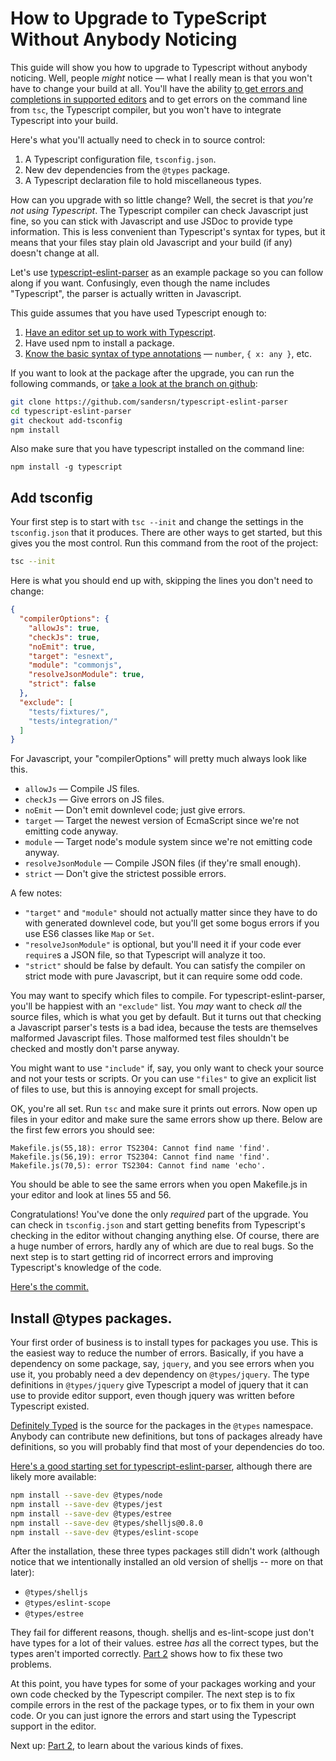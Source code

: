 # How to Upgrade to TypeScript Without Anybody Noticing

This guide will show you how to upgrade to Typescript without anybody
noticing. Well, people *might* notice &mdash; what I really mean is
that you won't have to change your build at all. You'll have the
ability
[to get errors and completions in supported editors](https://github.com/Microsoft/TypeScript/wiki/TypeScript-Editor-Support)
and to get errors on the command line from `tsc`, the Typescript
compiler, but you won't have to integrate Typescript into your build.

Here's what you'll actually need to check in to source control:

1. A Typescript configuration file, `tsconfig.json`.
2. New dev dependencies from the `@types` package.
3. A Typescript declaration file to hold miscellaneous types.

How can you upgrade with so little change? Well, the secret is that
*you're not using Typescript*. The Typescript compiler can check
Javascript just fine, so you can stick with Javascript and use JSDoc to
provide type information. This is less convenient than Typescript's
syntax for types, but it means that your files stay plain old
Javascript and your build (if any) doesn't change at all.

Let's use
[typescript-eslint-parser](https://github.com/eslint/typescript-eslint-parser)
as an example package so you can follow along if you want.
Confusingly, even though the name includes "Typescript", the parser is
actually written in Javascript.

This guide assumes that you have used Typescript enough to:

1. [Have an editor set up to work with Typescript](https://github.com/Microsoft/TypeScript/wiki/TypeScript-Editor-Support).
2. Have used npm to install a package.
3. [Know the basic syntax of type annotations](http://2ality.com/2018/04/type-notation-typescript.html) &mdash; `number`,
`{ x: any }`, etc.

If you want to look at the package after the upgrade, you can run the
following commands, or
[take a look at the branch on github](https://github.com/eslint/typescript-eslint-parser/compare/master...sandersn:add-tsconfig):

```sh
git clone https://github.com/sandersn/typescript-eslint-parser
cd typescript-eslint-parser
git checkout add-tsconfig
npm install
```

Also make sure that you have typescript installed on the command line:

```
npm install -g typescript
```

## Add tsconfig

Your first step is to start with `tsc --init` and change the settings
in the `tsconfig.json` that it produces. There are other ways to get
started, but this gives you the most control. Run this command from
the root of the project:

```sh
tsc --init
```

Here is what you should end up with, skipping the lines you don't need
to change:

```json
{
  "compilerOptions": {
    "allowJs": true,
    "checkJs": true,
    "noEmit": true,
    "target": "esnext",
    "module": "commonjs",
    "resolveJsonModule": true,
    "strict": false
  },
  "exclude": [
    "tests/fixtures/",
    "tests/integration/"
  ]
}
```

For Javascript, your "compilerOptions" will pretty much always look
like this.

* `allowJs` &mdash; Compile JS files.
* `checkJs` &mdash; Give errors on JS files.
* `noEmit` &mdash; Don't emit downlevel code; just give errors.
* `target` &mdash; Target the newest version of EcmaScript since we're
  not emitting code anyway.
* `module` &mdash; Target node's module system since we're not emitting
  code anyway.
* `resolveJsonModule` &mdash; Compile JSON files (if they're small enough).
* `strict` &mdash; Don't give the strictest possible errors.

A few notes:
* `"target"` and `"module"` should not actually matter since they have to do
with generated downlevel code, but you'll get some bogus errors if you
use ES6 classes like `Map` or `Set`.
* `"resolveJsonModule"` is optional, but you'll need it if your
code ever `require`s a JSON file, so that Typescript will analyze it
too.
* `"strict"` should be false by default. You can satisfy the compiler on
  strict mode with pure Javascript, but it can require some odd code.

You may want to specify which files to compile. For
typescript-eslint-parser, you'll be happiest with an `"exclude"` list.
You *may* want to check *all* the source files, which is what you get
by default. But it turns out that checking a Javascript parser's tests
is a bad idea, because the tests are themselves malformed Javascript
files. Those malformed test files shouldn't be checked and mostly
don't parse anyway.

You might want to use `"include"` if, say, you only want to check your
source and not your tests or scripts. Or you can use `"files"` to give
an explicit list of files to use, but this is annoying except for
small projects.

OK, you're all set. Run `tsc` and make sure it prints out errors. Now open up
files in your editor and make sure the same errors show up there.
Below are the first few errors you should see:

```
Makefile.js(55,18): error TS2304: Cannot find name 'find'.
Makefile.js(56,19): error TS2304: Cannot find name 'find'.
Makefile.js(70,5): error TS2304: Cannot find name 'echo'.
```

You should be able to see the same errors when you open Makefile.js in
your editor and look at lines 55 and 56.

Congratulations! You've done the only *required* part of the upgrade.
You can check in `tsconfig.json` and start getting benefits from
Typescript's checking in the editor without changing anything else. Of
course, there are a huge number of errors, hardly any of which are due
to real bugs. So the next step is to start getting rid of incorrect
errors and improving Typescript's knowledge of the code.

[Here's the commit.](https://github.com/eslint/typescript-eslint-parser/commit/9ee85f151b0ef81fa592ddbdb4f60aeb842ae42c)

## Install @types packages.

Your first order of business is to install types for packages you use.
This is the easiest way to reduce the number of errors. Basically, if
you have a dependency on some package, say, `jquery`, and you see errors
when you use it, you probably need a dev dependency on
`@types/jquery`. The type definitions in `@types/jquery` give
Typescript a model of jquery that it can use to provide editor
support, even though jquery was written before Typescript existed.

[Definitely Typed](https://github.com/DefinitelyTyped/DefinitelyTyped)
is the source for the packages in the `@types` namespace. Anybody can
contribute new definitions, but tons of packages already have
definitions, so you will probably find that most of your dependencies
do too.

[Here's a good starting set for typescript-eslint-parser](https://github.com/eslint/typescript-eslint-parser/commit/0a8bf69fc1d8c0967e7e67ade2fec38ddfeefeda),
although there are likely more available:

```sh
npm install --save-dev @types/node
npm install --save-dev @types/jest
npm install --save-dev @types/estree
npm install --save-dev @types/shelljs@0.8.0
npm install --save-dev @types/eslint-scope
```

After the installation, these three types packages still didn't work
(although notice that we intentionally installed an old version of
shelljs -- more on that later):

* `@types/shelljs`
* `@types/eslint-scope`
* `@types/estree`

They fail for different reasons, though. shelljs and es-lint-scope just
don't have types for a lot of their values. estree *has* all the
correct types, but the types aren't imported correctly.
[Part 2](How-to-upgrade-to-Typescript-without-anybody-noticing-part-2.md)
shows how to fix these two problems.

At this point, you have types for some of your packages working and
your own code checked by the Typescript compiler. The next step is to
fix compile errors in the rest of the package types, or to fix them in your
own code. Or you can just ignore the errors and start using the
Typescript support in the editor.

Next up:
[Part 2](How-to-upgrade-to-Typescript-without-anybody-noticing-part-2.md),
to learn about the various kinds of fixes.
